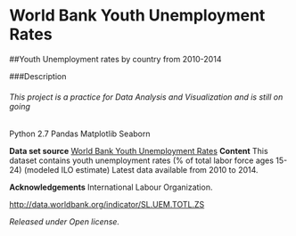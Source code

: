 # World Bank Youth Unemployment Rates
##Youth Unemployment rates by country from 2010-2014

###Description
###### This project is a practice for Data Analysis and Visualization and is still on going
Python 2.7
Pandas
Matplotlib
Seaborn

**Data set source** [World Bank Youth Unemployment Rates](https://www.kaggle.com/sovannt/world-bank-youth-unemployment)
**Content** This dataset contains youth unemployment rates (% of total labor force ages 15-24) (modeled ILO estimate) Latest data available from 2010 to 2014.

**Acknowledgements** International Labour Organization.

http://data.worldbank.org/indicator/SL.UEM.TOTL.ZS

*Released under Open license.*
